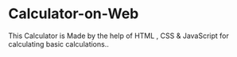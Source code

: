 # Calculator-on-Web
This Calculator is Made by the help of HTML , CSS & JavaScript for calculating basic calculations..
